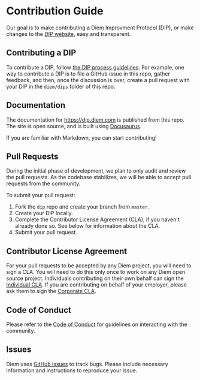 # Contribution Guide

Our goal is to make contributing a Diem Improvment Protocol (DIP), or make changes to the [DIP website](https://dip.diem.com), easy and transparent.

## Contributing a DIP

To contribute a DIP, follow [the DIP process guidelines](https://dip.diem.com/overview#the-dip-process). For example, one way to contribute a DIP is to file a GitHub issue in this repo, gather feedback, and then, once the discussion is over, create a pull request with your DIP in the `diem/dips` folder of this repo.

## Documentation

The documentation for https://dip.diem.com is published from this repo. The site is open source, and is built using [Docusaurus](https://v2.docusaurus.io/).

If you are familiar with Markdown, you can start contributing!

## Pull Requests

During the initial phase of development, we plan to only audit and review the pull requests. As the codebase stabilizes, we will be able to accept pull requests from the community.

To submit your pull request:

1. Fork the `dip` repo and create your branch from `master`.
2. Create your DIP locally.
3. Complete the Contributor License Agreement (CLA), if you haven't already done so. See below for information about the CLA.
4. Submit your pull request.

## Contributor License Agreement

For your pull requests to be accepted by any Diem project, you will need to sign a CLA. You will need to do this only once to work on any Diem open source project. Individuals contributing on their own behalf can sign the [Individual CLA](https://github.com/diem/diem/blob/master/contributing/individual-cla.pdf). If you are contributing on behalf of your employer, please ask them to sign the [Corporate CLA](https://github.com/diem/diem/blob/master/contributing/corporate-cla.pdf).

## Code of Conduct
Please refer to the [Code of Conduct](https://github.com/diem/diem/blob/master/CODE_OF_CONDUCT.md) for guidelines on interacting with the community.

## Issues

Diem uses [GitHub issues](https://github.com/diem/diem/issues) to track bugs. Please include necessary information and instructions to reproduce your issue.
